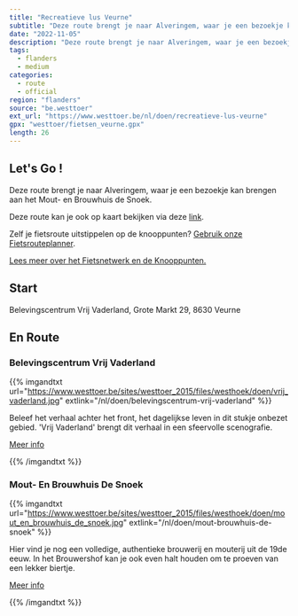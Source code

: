 ```yaml
---
title: "Recreatieve lus Veurne"
subtitle: "Deze route brengt je naar Alveringem, waar je een bezoekje kan brengen aan het Mout- en Brouwhuis de Snoek"
date: "2022-11-05"
description: "Deze route brengt je naar Alveringem, waar je een bezoekje kan brengen aan het Mout- en Brouwhuis de Snoek" 
tags:
  - flanders
  - medium
categories: 
  - route
  - official
region: "flanders"
source: "be.westtoer"
ext_url: "https://www.westtoer.be/nl/doen/recreatieve-lus-veurne"
gpx: "westtoer/fietsen_veurne.gpx"
length: 26
---
```


## Let's Go !

Deze route brengt je naar Alveringem, waar je een bezoekje kan brengen aan het Mout- en Brouwhuis de Snoek.

Deze route kan je ook op kaart bekijken via deze [link](http://west-vlinderen.be/routes/detail/8cs4t8/).

Zelf je fietsroute uitstippelen op de knooppunten? [Gebruik onze Fietsrouteplanner](http://www.westtoer.be/nl/fietsrouteplanner).

[Lees meer over het Fietsnetwerk en de Knooppunten.](http://www.westtoer.be/nl/inspiratie/fietsnetwerk)

## Start 

Belevingscentrum Vrij Vaderland, Grote Markt 29, 8630 Veurne 

## En Route

### Belevingscentrum Vrij Vaderland

{{% imgandtxt url="https://www.westtoer.be/sites/westtoer_2015/files/westhoek/doen/vrij_vaderland.jpg" extlink="/nl/doen/belevingscentrum-vrij-vaderland" %}}

Beleef het verhaal achter het front, het dagelijkse leven in dit stukje onbezet gebied. 'Vrij Vaderland' brengt dit verhaal in een sfeervolle scenografie.

[Meer info](https://www.westtoer.be/nl/doen/belevingscentrum-vrij-vaderland)

{{% /imgandtxt %}}

### Mout- En Brouwhuis De Snoek

{{% imgandtxt url="https://www.westtoer.be/sites/westtoer_2015/files/westhoek/doen/mout_en_brouwhuis_de_snoek.jpg" extlink="/nl/doen/mout-brouwhuis-de-snoek" %}}

Hier vind je nog een volledige, authentieke brouwerij en mouterij uit de 19de eeuw. In het Brouwershof kan je ook even halt houden om te proeven van een lekker biertje.

[Meer info](https://www.westtoer.be/nl/doen/mout-brouwhuis-de-snoek)

{{% /imgandtxt %}}
